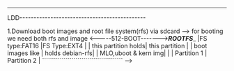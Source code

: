 _______________________________________________
LDD---------------------------------------------

1.Download boot images and root file system(rfs)
	via sdcard
  --> for booting we need both rfs and image
      <-----512-BOOT------->_____ROOTFS______
     |FS type:FAT16        |FS Type:EXT4     |
     | this partition holds| this partition  |
     | boot images like    | holds debian-rfs|
     | MLO,uboot & kern img|                 |
     |      Partition 1    |  Partition 2    |
     `````````````````````````````````````````
  -->
